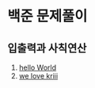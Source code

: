 # 백준 문제풀이

## 입출력과 사칙연산
1. [hello World](https://github.com/uuuugi/beakjoon/blob/master/src/Hello%20World.c)
2. [we love kriii](https://github.com/uuuugi/beakjoon/blob/master/src/We%20love%20kriii.c)
